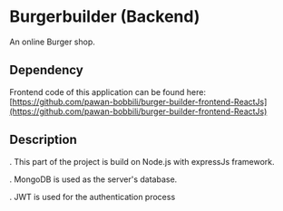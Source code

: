 # Burgerbuilder (Backend)

An online Burger shop.

## Dependency

Frontend code of this application can be found here: [https://github.com/pawan-bobbili/burger-builder-frontend-ReactJs](https://github.com/pawan-bobbili/burger-builder-frontend-ReactJs)

## Description

. This part of the project is build on Node.js with expressJs framework.

. MongoDB is used as the server's database.

. JWT is used for the authentication process
